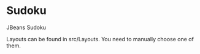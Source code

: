 # Sudoku
JBeans Sudoku

Layouts can be found in src/Layouts. You need to manually choose one of them.
